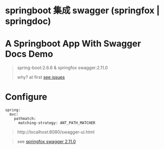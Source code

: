 # springboot 集成 swagger (springfox | springdoc)
# A Springboot App With Swagger Docs Demo

> spring-boot:2.6.6 & springfox swagger:2.11.0
>
> why? at first [see issues](https://github.com/spring-projects/spring-boot/issues/24645)

# Configure
```
spring:
  mvc:
    pathmatch:
      matching-strategy: ANT_PATH_MATCHER
```
> http://localhost:8080/swagger-ui.html

> see [springfox swagger 2.11.0](https://github.com/uwoerla/springfox/tree/v2.11.0)